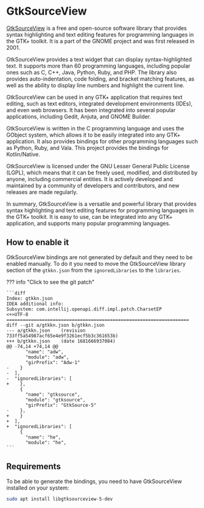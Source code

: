 # GtkSourceView

[GtkSourceView](https://wiki.gnome.org/Projects/GtkSourceView) is a free and open-source software library that provides
syntax highlighting and text editing features for programming languages in the GTK+ toolkit. It is a part of the GNOME
project and was first released in 2001.

GtkSourceView provides a text widget that can display syntax-highlighted text. It supports more than 60 programming
languages, including popular ones such as C, C++, Java, Python, Ruby, and PHP. The library also provides
auto-indentation, code folding, and bracket matching features, as well as the ability to display line numbers and
highlight the current line.

GtkSourceView can be used in any GTK+ application that requires text editing, such as text editors, integrated
development environments (IDEs), and even web browsers. It has been integrated into several popular applications,
including Gedit, Anjuta, and GNOME Builder.

GtkSourceView is written in the C programming language and uses the GObject system, which allows it to be easily
integrated into any GTK+ application. It also provides bindings for other programming languages such as Python, Ruby,
and Vala. This project provides the bindings for Kotlin/Native.

GtkSourceView is licensed under the GNU Lesser General Public License (LGPL), which means that it can be freely used,
modified, and distributed by anyone, including commercial entities. It is actively developed and maintained by a
community of developers and contributors, and new releases are made regularly.

In summary, GtkSourceView is a versatile and powerful library that provides syntax highlighting and text editing
features for programming languages in the GTK+ toolkit. It is easy to use, can be integrated into any GTK+ application,
and supports many popular programming languages.

## How to enable it

GtkSourceView bindings are not generated by default and they need to be enabled manually. To do it you need to move
the GtkSourceView library section of the `gtkkn.json` from the `ignoredLibraries` to the `libraries`.

??? info "Click to see the git patch"

    ```diff
    Index: gtkkn.json
    IDEA additional info:
    Subsystem: com.intellij.openapi.diff.impl.patch.CharsetEP
    <+>UTF-8
    ===================================================================
    diff --git a/gtkkn.json b/gtkkn.json
    --- a/gtkkn.json	(revision 733ff5a54987acf65e4e9f3261ecf5b3c361653b)
    +++ b/gtkkn.json	(date 1681666937084)
    @@ -74,14 +74,14 @@
           "name": "adw",
           "module": "adw",
           "girPrefix": "Adw-1"
    -    }
    -  ],
    -  "ignoredLibraries": [
    +    },
         {
           "name": "gtksource",
           "module": "gtksource",
           "girPrefix": "GtkSource-5"
    -    },
    +    }
    +  ],
    +  "ignoredLibraries": [
         {
           "name": "he",
           "module": "he",
    ```

## Requirements

To be able to generate the bindings, you need to have GtkSourceView installed on your system:
```bash
sudo apt install libgtksourceview-5-dev
```
